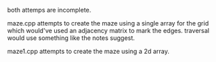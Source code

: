 both attemps are incomplete.

maze.cpp attempts to create the maze using a single array for the grid which would've used an adjacency matrix to mark the edges. traversal would use something like the notes suggest.

maze1.cpp attempts to create the maze using a 2d array.
